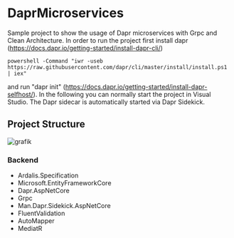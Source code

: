 # DaprMicroservices

Sample project to show the usage of Dapr microservices with Grpc and Clean Architecture.
In order to run the project first install dapr (https://docs.dapr.io/getting-started/install-dapr-cli/)


```console
powershell -Command "iwr -useb https://raw.githubusercontent.com/dapr/cli/master/install/install.ps1 | iex"
```

and run "dapr init" (https://docs.dapr.io/getting-started/install-dapr-selfhost/).
In the following you can normally start the project in Visual Studio. The Dapr sidecar is automatically started via Dapr Sidekick.

## Project Structure

![grafik](https://user-images.githubusercontent.com/106377614/209716594-81106af8-4d0f-49e0-89bc-044ad229cdd2.png)

### Backend
- Ardalis.Specification
- Microsoft.EntityFrameworkCore
- Dapr.AspNetCore
- Grpc
- Man.Dapr.Sidekick.AspNetCore
- FluentValidation
- AutoMapper
- MediatR

